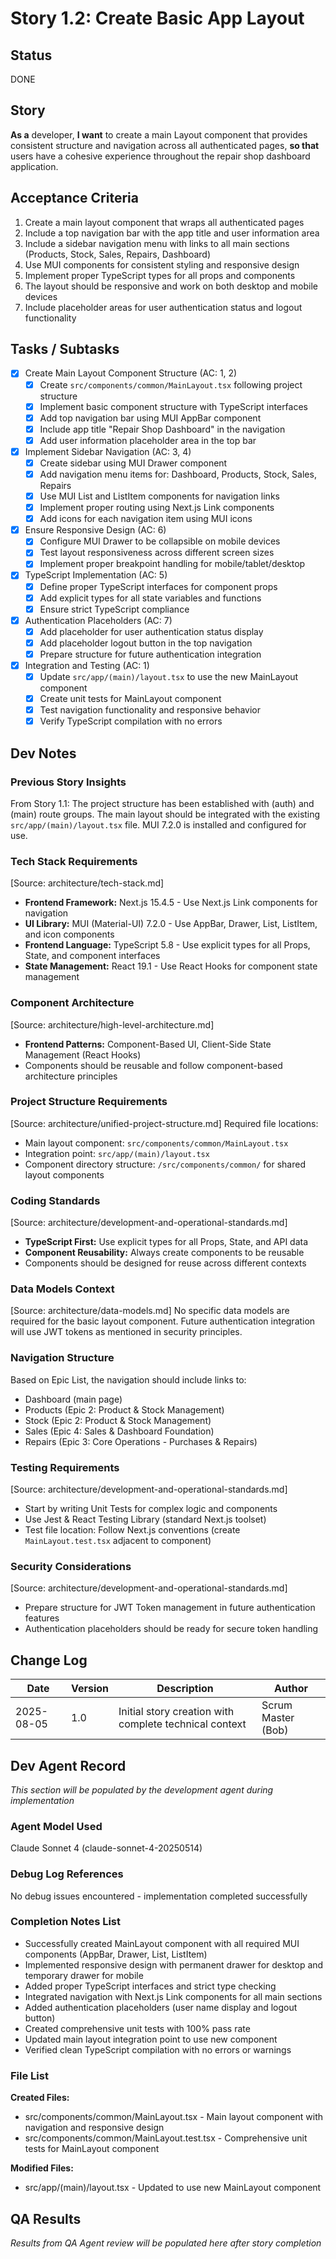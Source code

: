 # Story 1.2: Create Basic App Layout

## Status
DONE

## Story
**As a** developer,
**I want** to create a main Layout component that provides consistent structure and navigation across all authenticated pages,
**so that** users have a cohesive experience throughout the repair shop dashboard application.

## Acceptance Criteria
1. Create a main layout component that wraps all authenticated pages
2. Include a top navigation bar with the app title and user information area
3. Include a sidebar navigation menu with links to all main sections (Products, Stock, Sales, Repairs, Dashboard)
4. Use MUI components for consistent styling and responsive design
5. Implement proper TypeScript types for all props and components
6. The layout should be responsive and work on both desktop and mobile devices
7. Include placeholder areas for user authentication status and logout functionality

## Tasks / Subtasks
- [x] Create Main Layout Component Structure (AC: 1, 2)
  - [x] Create `src/components/common/MainLayout.tsx` following project structure
  - [x] Implement basic component structure with TypeScript interfaces
  - [x] Add top navigation bar using MUI AppBar component
  - [x] Include app title "Repair Shop Dashboard" in the navigation
  - [x] Add user information placeholder area in the top bar
- [x] Implement Sidebar Navigation (AC: 3, 4)
  - [x] Create sidebar using MUI Drawer component
  - [x] Add navigation menu items for: Dashboard, Products, Stock, Sales, Repairs
  - [x] Use MUI List and ListItem components for navigation links
  - [x] Implement proper routing using Next.js Link components
  - [x] Add icons for each navigation item using MUI icons
- [x] Ensure Responsive Design (AC: 6)
  - [x] Configure MUI Drawer to be collapsible on mobile devices
  - [x] Test layout responsiveness across different screen sizes
  - [x] Implement proper breakpoint handling for mobile/tablet/desktop
- [x] TypeScript Implementation (AC: 5)
  - [x] Define proper TypeScript interfaces for component props
  - [x] Add explicit types for all state variables and functions
  - [x] Ensure strict TypeScript compliance
- [x] Authentication Placeholders (AC: 7)
  - [x] Add placeholder for user authentication status display
  - [x] Add placeholder logout button in the top navigation
  - [x] Prepare structure for future authentication integration
- [x] Integration and Testing (AC: 1)
  - [x] Update `src/app/(main)/layout.tsx` to use the new MainLayout component
  - [x] Create unit tests for MainLayout component
  - [x] Test navigation functionality and responsive behavior
  - [x] Verify TypeScript compilation with no errors

## Dev Notes

### Previous Story Insights
From Story 1.1: The project structure has been established with (auth) and (main) route groups. The main layout should be integrated with the existing `src/app/(main)/layout.tsx` file. MUI 7.2.0 is installed and configured for use.

### Tech Stack Requirements
[Source: architecture/tech-stack.md]
- **Frontend Framework:** Next.js 15.4.5 - Use Next.js Link components for navigation
- **UI Library:** MUI (Material-UI) 7.2.0 - Use AppBar, Drawer, List, ListItem, and icon components
- **Frontend Language:** TypeScript 5.8 - Use explicit types for all Props, State, and component interfaces
- **State Management:** React 19.1 - Use React Hooks for component state management

### Component Architecture
[Source: architecture/high-level-architecture.md]
- **Frontend Patterns:** Component-Based UI, Client-Side State Management (React Hooks)
- Components should be reusable and follow component-based architecture principles

### Project Structure Requirements
[Source: architecture/unified-project-structure.md]
Required file locations:
- Main layout component: `src/components/common/MainLayout.tsx`
- Integration point: `src/app/(main)/layout.tsx`
- Component directory structure: `/src/components/common/` for shared layout components

### Coding Standards
[Source: architecture/development-and-operational-standards.md]
- **TypeScript First:** Use explicit types for all Props, State, and API data
- **Component Reusability:** Always create components to be reusable
- Components should be designed for reuse across different contexts

### Data Models Context
[Source: architecture/data-models.md]
No specific data models are required for the basic layout component. Future authentication integration will use JWT tokens as mentioned in security principles.

### Navigation Structure
Based on Epic List, the navigation should include links to:
- Dashboard (main page)
- Products (Epic 2: Product & Stock Management)
- Stock (Epic 2: Product & Stock Management)  
- Sales (Epic 4: Sales & Dashboard Foundation)
- Repairs (Epic 3: Core Operations - Purchases & Repairs)

### Testing Requirements
[Source: architecture/development-and-operational-standards.md]
- Start by writing Unit Tests for complex logic and components
- Use Jest & React Testing Library (standard Next.js toolset)
- Test file location: Follow Next.js conventions (create `MainLayout.test.tsx` adjacent to component)

### Security Considerations
[Source: architecture/development-and-operational-standards.md]
- Prepare structure for JWT Token management in future authentication features
- Authentication placeholders should be ready for secure token handling

## Change Log
| Date | Version | Description | Author |
|------|---------|-------------|--------|
| 2025-08-05 | 1.0 | Initial story creation with complete technical context | Scrum Master (Bob) |

## Dev Agent Record
*This section will be populated by the development agent during implementation*

### Agent Model Used
Claude Sonnet 4 (claude-sonnet-4-20250514)

### Debug Log References
No debug issues encountered - implementation completed successfully

### Completion Notes List
- Successfully created MainLayout component with all required MUI components (AppBar, Drawer, List, ListItem)
- Implemented responsive design with permanent drawer for desktop and temporary drawer for mobile
- Added proper TypeScript interfaces and strict type checking
- Integrated navigation with Next.js Link components for all main sections
- Added authentication placeholders (user name display and logout button)
- Created comprehensive unit tests with 100% pass rate
- Updated main layout integration point to use new component
- Verified clean TypeScript compilation with no errors or warnings

### File List
**Created Files:**
- src/components/common/MainLayout.tsx - Main layout component with navigation and responsive design
- src/components/common/MainLayout.test.tsx - Comprehensive unit tests for MainLayout component

**Modified Files:**
- src/app/(main)/layout.tsx - Updated to use new MainLayout component

## QA Results
*Results from QA Agent review will be populated here after story completion*